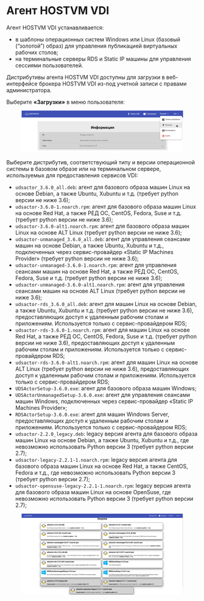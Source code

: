 # Агент HOSTVM VDI

Агент HOSTVM VDI устанавливается:

* в шаблоны операционных систем Windows или Linux (базовый (“золотой”) образ) для управления публикацией виртуальных рабочих столов;
* на терминальные серверы RDS и Static IP машины для управления сессиями пользователей.

Дистрибутивы агента HOSTVM VDI доступны для загрузки в веб-интерфейсе брокера HOSTVM VDI из-под учетной записи с правами администратора.

Выберите **«Загрузки»** в меню пользователя:

<figure><img src="../../../.gitbook/assets/actor-1.png" alt=""><figcaption></figcaption></figure>

Выберите дистрибутив, соответствующий типу и версии операционной системы в базовом образе или на терминальном сервере, используемых для предоставления сервисов VDI:

* `udsactor_3.6.0_all.deb`: агент для базового образа машин Linux на основе Debian, а также Ubuntu, Xubuntu и т.д. (требует python версии не ниже 3.6);
* `udsactor-3.6.0-1.noarch.rpm`: агент для базового образа машин Linux на основе Red Hat, а также РЕД ОС, CentOS, Fedora, Suse и т.д. (требует python версии не ниже 3.6);
* `udsactor-3.6.0-alt1.noarch.rpm`: агент для базового образа машин Linux на основе ALT Linux (требует python версии не ниже 3.6);
* `udsactor-unmanaged_3.6.0_all.deb`: агент для управления сеансами машин на основе Debian, а также Ubuntu, Xubuntu и т.д., подключенных через сервис-провайдер «Static IP Machines Provider» (требует python версии не ниже 3.6);
* `udsactor-unmanaged-3.6.0-1.noarch.rpm`: агент для управления сеансами машин на основе Red Hat, а также РЕД ОС, CentOS, Fedora, Suse и т.д. (требует python версии не ниже 3.6);
* `udsactor-unmanaged-3.6.0-alt1.noarch.rpm`: агент для управления сеансами машин на основе ALT Linux (требует python версии не ниже 3.6);
* `udsactor-rds_3.6.0_all.deb`: агент для машин Linux на основе Debian, а также Ubuntu, Xubuntu и т.д. (требует python версии не ниже 3.6), предоставляющих доступ к удаленным рабочим столам и приложениям. Используется только с сервис-провайдером RDS;
* `udsactor-rds-3.6.0-1.noarch.rpm`: агент для машин Linux на основе Red Hat, а также РЕД ОС,  CentOS, Fedora, Suse и т.д. (требует python версии не ниже 3.6), предоставляющих доступ к удаленным рабочим столам и приложениям. Используется только с сервис-провайдером RDS;
* `udsactor-rds-3.6.0-alt1.noarch.rpm`: агент для машин Linux на основе ALT Linux (требует python версии не ниже 3.6), предоставляющих доступ к удаленным рабочим столам и приложениям. Используется только с сервис-провайдером RDS;
* `UDSActorSetup-3.6.0.exe`: агент для базового образа машин Windows;
* `UDSActorUnmanagedSetup-3.6.0.exe`: агент для управления сеансами машин Windows, подключенных через сервис-провайдер «Static IP Machines Provider»;
* `RDSActorSetup-3.6.0.exe`: агент для машин Windows Server, предоставляющих доступ к удаленным рабочим столам и приложениям. Используется только с сервис-провайдером RDS;
* `udsactor-2.2.0_legacy.deb`: legacy версия агента для базового образа машин Linux на основе Debian, а также Ubuntu, Xubuntu и т.д., где невозможно использовать Python версии 3 (требует python версии 2.7);
* `udsactor-legacy-2.2.1-1.noarch.rpm`: legacy версия агента для базового образа машин Linux на основе Red Hat, а также CentOS, Fedora и т.д., где невозможно использовать Python версии 3 (требует python версии 2.7);
* `udsactor-opensuse-legacy-2.2.1-1.noarch.rpm`: legacy версия агента для базового образа машин Linux на основе OpenSuse, где невозможно использовать Python версии 3 (требует python версии 2.7);

<figure><img src="../../../.gitbook/assets/Download all actors.png" alt=""><figcaption></figcaption></figure>

